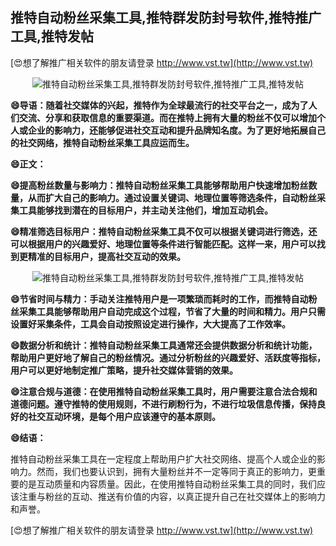 ## **推特自动粉丝采集工具,推特群发防封号软件,推特推广工具,推特发帖**

[😍想了解推广相关软件的朋友请登录 http://www.vst.tw](http://www.vst.tw)

 <center><img src="https://vst.tw/MP4/tuiguang/png/7.png" alt="推特自动粉丝采集工具,推特群发防封号软件,推特推广工具,推特发帖"></center>

**😄导语：随着社交媒体的兴起，推特作为全球最流行的社交平台之一，成为了人们交流、分享和获取信息的重要渠道。而在推特上拥有大量的粉丝不仅可以增加个人或企业的影响力，还能够促进社交互动和提升品牌知名度。为了更好地拓展自己的社交网络，推特自动粉丝采集工具应运而生。**

**😄正文：**

**😄提高粉丝数量与影响力：推特自动粉丝采集工具能够帮助用户快速增加粉丝数量，从而扩大自己的影响力。通过设置关键词、地理位置等筛选条件，自动粉丝采集工具能够找到潜在的目标用户，并主动关注他们，增加互动机会。**

**😄精准筛选目标用户：推特自动粉丝采集工具不仅可以根据关键词进行筛选，还可以根据用户的兴趣爱好、地理位置等条件进行智能匹配。这样一来，用户可以找到更精准的目标用户，提高社交互动的效果。**

 <center><img src="https://vst.tw/MP4/tuiguang/png/7.png" alt="推特自动粉丝采集工具,推特群发防封号软件,推特推广工具,推特发帖"></center>

**😄节省时间与精力：手动关注推特用户是一项繁琐而耗时的工作，而推特自动粉丝采集工具能够帮助用户自动完成这个过程，节省了大量的时间和精力。用户只需设置好采集条件，工具会自动按照设定进行操作，大大提高了工作效率。**

**😄数据分析和统计：推特自动粉丝采集工具通常还会提供数据分析和统计功能，帮助用户更好地了解自己的粉丝情况。通过分析粉丝的兴趣爱好、活跃度等指标，用户可以更好地制定推广策略，提升社交媒体营销的效果。**

**😄注意合规与道德：在使用推特自动粉丝采集工具时，用户需要注意合法合规和道德问题。遵守推特的使用规则，不进行刷粉行为，不进行垃圾信息传播，保持良好的社交互动环境，是每个用户应该遵守的基本原则。**

**😄结语：**

推特自动粉丝采集工具在一定程度上帮助用户扩大社交网络、提高个人或企业的影响力。然而，我们也要认识到，拥有大量粉丝并不一定等同于真正的影响力，更重要的是互动质量和内容质量。因此，在使用推特自动粉丝采集工具的同时，我们应该注重与粉丝的互动、推送有价值的内容，以真正提升自己在社交媒体上的影响力和声誉。

[😍想了解推广相关软件的朋友请登录 http://www.vst.tw](http://www.vst.tw)



